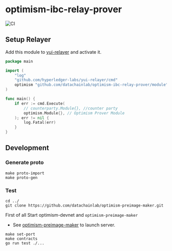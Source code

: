 # optimism-ibc-relay-prover

![CI](https://github.com/datachainlab/optimism-ibc-relay-prover/workflows/CI/badge.svg?branch=main)

## Setup Relayer

Add this module to [yui-relayer](https://github.com/hyperledger-labs/yui-relayer) and activate it.

```go
package main

import (
    "log"
    "github.com/hyperledger-labs/yui-relayer/cmd"
    optimism "github.com/datachainlab/optimism-ibc-relay-prover/module"
)

func main() {
    if err := cmd.Execute( 
        // counterparty.Module{}, //counter party
        optimism.Module{}, // Optimism Prover Module 
    ); err != nil {
        log.Fatal(err)
    }
}
```

## Development

### Generate proto
```
make proto-import
make proto-gen
```

### Test

```
cd ../
git clone https://github.com/datachainlab/optimism-preimage-maker.git
```

First of all Start optimism-devnet and `optimism-preimage-maker`
 - See [optimism-preimage-maker](https://github.com/datachainlab/optimism-preimage-maker) to launch server.

```
make set-port
make contracts
go run test ./...
```